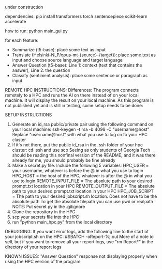 under construction

dependencies: 
pip install transformers torch sentencepiece scikit-learn accelerate

how to run:
python main_gui.py

for each feature:
- Summarize (t5-base): place some text as input
- Translate (Helsinki-NLP/opus-mt-{source}-{target}): place some text as input and choose source language and target language
- Answer Question (t5-base): Line 1: context (text that contains the answer), Line 2: the question
- Classify (sentiment analysis): place some sentence or paragraph as input

REMOTE HPC INSTRUCTIONS:
Differences: The program connects remotely to a HPC and runs the AI on there instead of on your local machine. 
It will display the result on your local machine.
As this program is not published yet and is still in testing, some setup needs to be done:

SETUP INSTRUCTIONS
1. Generate an id_rsa public/private pair using the following command on your local machine:
ssh-keygen -t rsa -b 4096 -C "username@host"
Replace "username@host" with what you use to log on to your HPC cluster
2. If it's not there, put the public id_rsa in the .ssh folder of your hpc cluster: cd .ssh and use scp
Seeing as only students of Georgia Tech should be reading this nonfinal version of the README, and it was there already for me, you should probably be fine already
3. Make a secret.py file.
Include the following 5 variables:
HPC_USER = your username, whatever is before the @ in what you use to login
HPC_HOST = the host of the HPC, whatever is after the @ in what you use to login
REMOTE_INPUT_FILE = The absolute path to your desired prompt.txt location in your HPC
REMOTE_OUTPUT_FILE = The absolute path to your desired prompt.txt location in your HPC
HPC_JOB_SCRIPT = The path to your desired jobscript.sh location. Does not have to be the absolute path
To get the absolute filepath you can use pwd or realpath
NOTE: Put secret.py in the .gitignore
4. Clone the repository in the HPC
5. scp your secrets file into the HPC
6. run "python main_hpc.py" from the local directory

DEBUGGING:
If you want error logs, add the following line to the start of your jobscript.sh on the HPC:
#SBATCH -oReport-%j.out
More of a note to self, but if you want to remove all your report logs, use "rm Report*" in the directory of your report logs

KNOWN ISSUES:
"Answer Question" response not displaying properly when using the HPC version of the program
